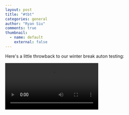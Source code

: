 ```yaml
---
layout: post
title: "#tbt"
categories: general
author: "Ryan Siu"
comments: true
thumbnail:
  - name: default
    external: false
---
```


Here's a little throwback to our winter break auton testing:

<video preload="auto" autoplay="autoplay" loop="loop"><source src="https://i.imgur.com/wlGl8zQ.mp4" type="video/mp4"></video>

